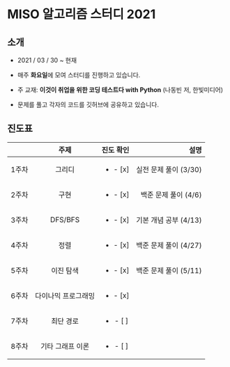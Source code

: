 
# MISO 알고리즘 스터디 2021

## 소개

- 2021 / 03 / 30 ~ 현재

- 매주 **화요일**에 모여 스터디를 진행하고 있습니다.

- 주 교재: **이것이 취업을 위한 코딩 테스트다 with Python** (나동빈 저, 한빛미디어)

- 문제를 풀고 각자의 코드를 깃허브에 공유하고 있습니다.

## 진도표

|  | 주제 | 진도 확인 | 설명 |
|---|:---:|:---:|---:|
| 1주차 | 그리디 | <ul><li>- [x] </li></ul> | 실전 문제 풀이 (3/30)|
| 2주차 | 구현 | <ul><li>- [x] </li></ul> | 백준 문제 풀이 (4/6)|
| 3주차 | DFS/BFS | <ul><li>- [x] </li></ul> | 기본 개념 공부 (4/13)|
| 4주차 | 정렬 | <ul><li>- [x] </li></ul> | 백준 문제 풀이 (4/27)|
| 5주차 | 이진 탐색 | <ul><li>- [x] </li></ul> |백준 문제 풀이 (5/11)|
| 6주차 | 다이나믹 프로그래밍 | <ul><li>- [x] </li></ul> ||
| 7주차 | 최단 경로 | <ul><li>- [ ] </li></ul> ||
| 8주차 | 기타 그래프 이론 | <ul><li>- [ ] </li></ul> ||
